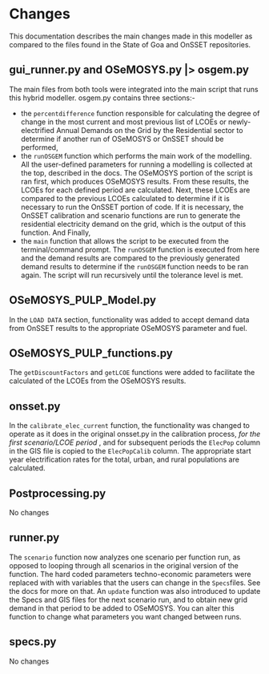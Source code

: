 # Changes

This documentation describes the main changes made in this modeller as compared to the files found in the State of Goa and OnSSET repositories.

## gui_runner.py and OSeMOSYS.py |> osgem.py
The main files from both tools were integrated into the main script that runs this hybrid modeller. osgem.py contains three sections:-
- the `percentdifference` function responsible for calculating the degree of change in the most current and most previous list of LCOEs or newly-electrified Annual Demands on the Grid by the Residential sector to determine if another run of OSeMOSYS or OnSSET should be performed,
- the `runOSGEM` function which performs the main work of the modelling. All the user-defined parameters for running a modelling is collected at the top, described in the docs. The OSeMOSYS portion of the script is ran first, which produces OSeMOSYS results. From these results, the LCOEs for each defined period are calculated. Next, these LCOEs are compared to the previous LCOEs calculated to determine if it is necessary to run the OnSSET portion of code. If it is necessary, the OnSSET calibration and scenario functions are run to generate the residential electricity demand on the grid, which is the output of this function. And Finally,
- the `main` function that allows the script to be executed from the terminal/command prompt. The `runOSGEM` function is executed from here and the demand results are compared to the previously generated demand results to determine if the `runOSGEM` function needs to be ran again. The script will run recursively until the tolerance level is met.

## OSeMOSYS_PULP_Model.py
In the `LOAD DATA` section, functionality was added to accept demand data from OnSSET results to the appropriate OSeMOSYS parameter and fuel.

## OSeMOSYS_PULP_functions.py
The `getDiscountFactors` and `getLCOE` functions were added to facilitate the calculated of the LCOEs from the OSeMOSYS results.

## onsset.py
In the `calibrate_elec_current` function, the functionality was changed to operate as it does in the original onsset.py in the calibration process, *for the first scenario/LCOE period* , and for subsequent periods the `ElecPop` column in the GIS file is copied to the `ElecPopCalib` column. The appropriate start year electrification rates for the total, urban, and rural populations are calculated.

## Postprocessing.py
No changes

## runner.py
The `scenario` function now analyzes one scenario per function run, as opposed to looping through all scenarios in the original version of the function. The hard coded parameters techno-economic parameters were replaced with with variables that the users can change in the `Specs`files. See the docs for more on that. An `update` function was also introduced to update the Specs and GIS files for the next scenario run, and to obtain new grid demand in that period to be added to OSeMOSYS. You can alter this function to change what parameters you want changed between runs.

## specs.py
No changes
